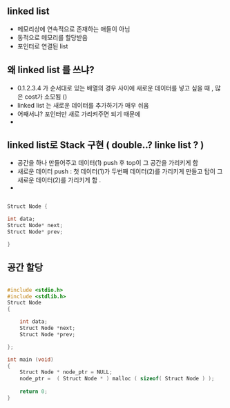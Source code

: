 ## linked list

* 메모리상에 연속적으로 존재하는 애들이 아님
* 동적으로 메모리를 할당받음
* 포인터로 연결된 list 

## 왜 linked list 를 쓰냐?

* 0.1.2.3.4 가 순서대로 있는 배열의 경우 사이에 새로운 데이터를 넣고 싶을 때 , 많은 cost가 소모됨 ()
* linked list 는 새로운 데이터를 추가하기가 매우 쉬움
* 어째서냐? 포인터만 새로 가리켜주면 되기 때문에
* 

## linked list로 Stack 구현 ( double..? linke list ? )

* 공간을 하나 만들어주고 데이터(1) push 후  top이 그 공간을 가리키게 함
* 새로운 데이터 push : 첫 데이터(1)가 두번째 데이터(2)를 가리키게 만들고 탑이 그 새로운 데이터(2)를 가리키게 함 . 
*  


```c

Struct Node {

int data;
Struct Node* next;
Struct Node* prev;

}

```
## 공간 할당

```c

#include <stdio.h>
#include <stdlib.h>
Struct Node
{

    int data;
    Struct Node *next;
    Struct Node *prev;

};

int main (void)
{
    Struct Node * node_ptr = NULL;
    node_ptr =  ( Struct Node * ) malloc ( sizeof( Struct Node ) );
    
    return 0;  
}

```

